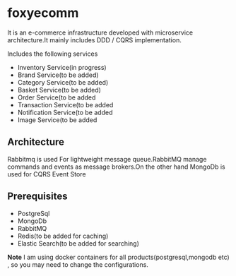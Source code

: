 # foxyecomm
 It is an e-commerce infrastructure developed with microservice architecture.It mainly includes DDD / CQRS implementation.
 
 
Includes the following services 

<ul>
<li>Inventory Service(in progress)</li>
<li>Brand Service(to be added)</li>
<li>Category Service(to be added)</li>
<li>Basket Service(to be added)</li>
<li>Order Service(to be added</li>
<li>Transaction Service(to be added</li>
<li>Notification Service(to be added</li>
<li>Image Service(to be added</li>
</ul>

<h2>Architecture</h2>

Rabbitmq is used For lightweight message queue.RabbitMQ manage commands and events as message brokers.On the other hand MongoDb is used for CQRS Event Store


<h2>Prerequisites</h2>

<ul>
<li>PostgreSql</li>
<li>MongoDb</li>
<li>RabbitMQ</li>
<li>Redis(to be added for caching)</li>
<li>Elastic Search(to be added for searching)</li>
</ul>

<b>Note</b>
I am using docker containers for all products(postgresql,mongodb etc) , so you may need to change the configurations.
